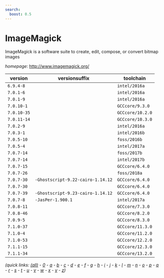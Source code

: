 ```yaml
---
search:
  boost: 0.5
---
```

# ImageMagick

ImageMagick is a software suite to create, edit, compose, or convert bitmap images

*homepage*: <http://www.imagemagick.org/>

version | versionsuffix | toolchain
--------|---------------|----------
``6.9.4-8`` |  | ``intel/2016a``
``7.0.1-6`` |  | ``intel/2016a``
``7.0.1-9`` |  | ``intel/2016a``
``7.0.10-1`` |  | ``GCCcore/9.3.0``
``7.0.10-35`` |  | ``GCCcore/10.2.0``
``7.0.11-14`` |  | ``GCCcore/10.3.0``
``7.0.2-9`` |  | ``intel/2016a``
``7.0.3-1`` |  | ``intel/2016b``
``7.0.5-10`` |  | ``foss/2016b``
``7.0.5-4`` |  | ``intel/2017a``
``7.0.7-14`` |  | ``foss/2017b``
``7.0.7-14`` |  | ``intel/2017b``
``7.0.7-15`` |  | ``GCCcore/6.4.0``
``7.0.7-26`` |  | ``foss/2018a``
``7.0.7-30`` | ``-Ghostscript-9.22-cairo-1.14.12`` | ``GCCcore/6.4.0``
``7.0.7-30`` |  | ``GCCcore/6.4.0``
``7.0.7-39`` | ``-Ghostscript-9.23-cairo-1.14.12`` | ``GCCcore/6.4.0``
``7.0.7-8`` | ``-JasPer-1.900.1`` | ``intel/2017a``
``7.0.8-11`` |  | ``GCCcore/7.3.0``
``7.0.8-46`` |  | ``GCCcore/8.2.0``
``7.0.9-5`` |  | ``GCCcore/8.3.0``
``7.1.0-37`` |  | ``GCCcore/11.3.0``
``7.1.0-4`` |  | ``GCCcore/11.2.0``
``7.1.0-53`` |  | ``GCCcore/12.2.0``
``7.1.1-15`` |  | ``GCCcore/12.3.0``
``7.1.1-34`` |  | ``GCCcore/13.2.0``


*(quick links: [(all)](../index.md) - [0](../0/index.md) - [a](../a/index.md) - [b](../b/index.md) - [c](../c/index.md) - [d](../d/index.md) - [e](../e/index.md) - [f](../f/index.md) - [g](../g/index.md) - [h](../h/index.md) - [i](../i/index.md) - [j](../j/index.md) - [k](../k/index.md) - [l](../l/index.md) - [m](../m/index.md) - [n](../n/index.md) - [o](../o/index.md) - [p](../p/index.md) - [q](../q/index.md) - [r](../r/index.md) - [s](../s/index.md) - [t](../t/index.md) - [u](../u/index.md) - [v](../v/index.md) - [w](../w/index.md) - [x](../x/index.md) - [y](../y/index.md) - [z](../z/index.md))*


